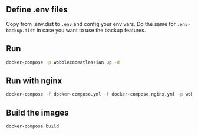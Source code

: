 ## Define .env files

Copy from .env.dist to `.env` and config your env vars. Do the same for
`.env-backup.dist` in case you want to use the backup features.

## Run

```sh
docker-compose -p wobblecodeatlassian up -d
```

## Run with nginx

```sh
docker-compose -f docker-compose.yml -f docker-compose.nginx.yml -p wobblecodeatlassian up -d
```

## Build the images

```sh
docker-compose build
```
